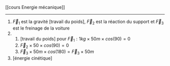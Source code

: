   [[cours Energie mécanique]]
___
1. $\overrightarrow{F}_1$ est la gravité [travail du poids], $\overrightarrow{F}_2$ est la réaction du support et $\overrightarrow{F}_3$  est le freinage de la voiture
2. 
	1. [travail du poids] pour $\overrightarrow{F}_{1}: 1 kg \times 50m \times cos (90) = 0$
	2. $\overrightarrow{F}_{2} \times 50 \times cos(90)=0$ 
	3. $\overrightarrow{F}_{3}\times 50m \times cos (180)= \overrightarrow{F}_{3} \times 50m$
3. [énergie cinétique] 